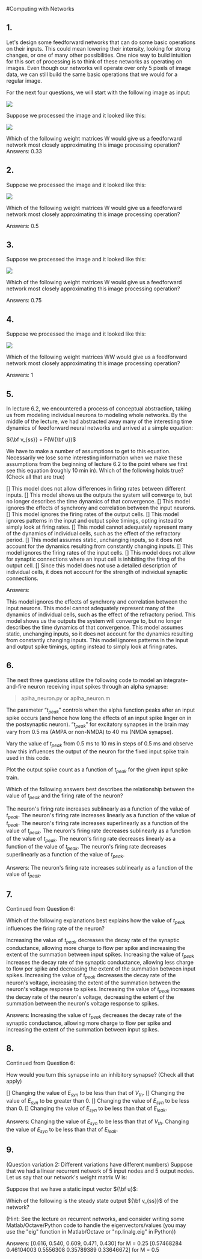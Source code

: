 #Computing with Networks

## 1.
Let's design some feedforward networks that can do some basic operations on their inputs. This could mean lowering their intensity, looking for strong changes, or one of many other possibilities. One nice way to build intuition for this sort of processing is to think of these networks as operating on images. Even though our networks will operate over only 5 pixels of image data, we can still build the same basic operations that we would for a regular image.

For the next four questions, we will start with the following image as input:

![](pic/q5_pave.jpg)

Suppose we processed the image and it looked like this:

![](pic/q5_paveBlurred.jpg)

Which of the following weight matrices W would give us a feedforward network most closely approximating this image processing operation?
​	
Answers:
0.33

## 2.
Suppose we processed the image and it looked like this:

![](pic/q5_paveDarkened.jpg)

Which of the following weight matrices W would give us a feedforward network most closely approximating this image processing operation?

Answers:
0.5

## 3.
Suppose we processed the image and it looked like this:

![](pic/q5_paveEdges.jpg)

Which of the following weight matrices W would give us a feedforward network most closely approximating this image processing operation?

Answers:
0.75

## 4.
Suppose we processed the image and it looked like this:

![](pic/q5_pavePixelized.jpg)

Which of the following weight matrices WW would give us a feedforward network most closely approximating this image processing operation?

Answers:
1

## 5.
In lecture 6.2, we encountered a process of conceptual abstraction, taking us from modeling individual neurons to modeling whole networks. By the middle of the lecture, we had abstracted away many of the interesting time dynamics of feedforward neural networks and arrived at a simple equation:

${\bf v_{ss}} = F(W{\bf u})$

We have to make a number of assumptions to get to this equation. Necessarily we lose some interesting information when we make these assumptions from the beginning of lecture 6.2 to the point where we first see this equation (roughly 10 min in). Which of the following holds true? (Check all that are true)

[] This model does not allow differences in firing rates between different inputs.
[] This model shows us the outputs the system will converge to, but no longer describes the time dynamics of that convergence.
[] This model ignores the effects of synchrony and correlation between the input neurons.
[] This model ignores the firing rates of the output cells.
[] This model ignores patterns in the input and output spike timings, opting instead to simply look at firing rates.
[] This model cannot adequately represent many of the dynamics of individual cells, such as the effect of the refractory period.
[] This model assumes static, unchanging inputs, so it does not account for the dynamics resulting from constantly changing inputs.
[] This model ignores the firing rates of the input cells.
[] This model does not allow for synaptic connections where an input cell is inhibiting the firing of the output cell.
[] Since this model does not use a detailed description of individual cells, it does not account for the strength of individual synaptic connections.

Answers:

This model ignores the effects of synchrony and correlation between the input neurons.
This model cannot adequately represent many of the dynamics of individual cells, such as the effect of the refractory period.
This model shows us the outputs the system will converge to, but no longer describes the time dynamics of that convergence.
This model assumes static, unchanging inputs, so it does not account for the dynamics resulting from constantly changing inputs.
This model ignores patterns in the input and output spike timings, opting instead to simply look at firing rates.

## 6.
The next three questions utilize the following code to model an integrate-and-fire neuron receiving input spikes through an alpha synapse:

> aplha_neuron.py or aplha_neuron.m

The parameter “$t_{peak}$” controls when the alpha function peaks after an input spike occurs (and hence how long the effects of an input spike linger on in the postsynaptic neuron). “$t_{peak}$” for excitatory synapses in the brain may vary from 0.5 ms (AMPA or non-NMDA) to 40 ms (NMDA synapse).

Vary the value of $t_{peak}$ from 0.5 ms to 10 ms in steps of 0.5 ms and observe how this influences the output of the neuron for the fixed input spike train used in this code.

Plot the output spike count as a function of $t_{peak}$ for the given input spike train.

Which of the following answers best describes the relationship between the value of $t_{peak}$ and the firing rate of the neuron?

The neuron's firing rate increases sublinearly as a function of the value of $t_{peak}$.
The neuron's firing rate increases linearly as a function of the value of $t_{peak}$.
The neuron's firing rate increases superlinearly as a function of the value of $t_{peak}$.
The neuron's firing rate decreases sublinearly as a function of the value of $t_{peak}$.
The neuron's firing rate decreases linearly as a function of the value of $t_{peak}$.
The neuron's firing rate decreases superlinearly as a function of the value of $t_{peak}$.

Answers:
The neuron's firing rate increases sublinearly as a function of the value of $t_{peak}$.

## 7.
Continued from Question 6:

Which of the following explanations best explains how the value of $t_{peak}$ influences the firing rate of the neuron?

Increasing the value of $t_{peak}$ decreases the decay rate of the synaptic conductance, allowing more charge to flow per spike and increasing the extent of the summation between input spikes.
Increasing the value of $t_{peak}$ increases the decay rate of the synaptic conductance, allowing less charge to flow per spike and decreasing the extent of the summation between input spikes.
Increasing the value of $t_{peak}$ decreases the decay rate of the neuron's voltage, increasing the extent of the summation between the neuron's voltage response to spikes.
Increasing the value of $t_{peak}$ increases the decay rate of the neuron's voltage, decreasing the extent of the summation between the neuron's voltage response to spikes.

Answers:
Increasing the value of $t_{peak}$ decreases the decay rate of the synaptic conductance, allowing more charge to flow per spike and increasing the extent of the summation between input spikes.

## 8.
Continued from Question 6:

How would you turn this synapse into an inhibitory synapse? (Check all that apply)


[] Changing the value of $E_{syn}$ to be less than that of $V_{th}$.
[] Changing the value of $E_{syn}$ to be greater than 0.
[] Changing the value of $E_{syn}$ to be less than 0.
[] Changing the value of $E_{syn}$ to be less than that of $E_{leak}$.

Answers:
Changing the value of $E_{syn}$ to be less than that of $V_{th}$.
Changing the value of $E_{syn}$ to be less than that of $E_{leak}$.

## 9.
(Question variation 2: Different variations have different numbers) Suppose that we had a linear recurrent network of 5 input nodes and 5 output nodes. Let us say that our network's weight matrix W is:


Suppose that we have a static input vector ${\bf u}$:

Which of the following is the steady state output ${\bf v_{ss}}$ of the network?

(Hint: See the lecture on recurrent networks, and consider writing some Matlab/Octave/Python code to handle the eigenvectors/values (you may use the "eig" function in Matlab/Octave or "np.linalg.eig" in Python))


Answers:
[0.616, 0.540, 0.609, 0.471, 0.430] for M = 0.25
[0.57468284 0.46104003 0.5556308  0.35789389 0.33646672] for M = 0.5
